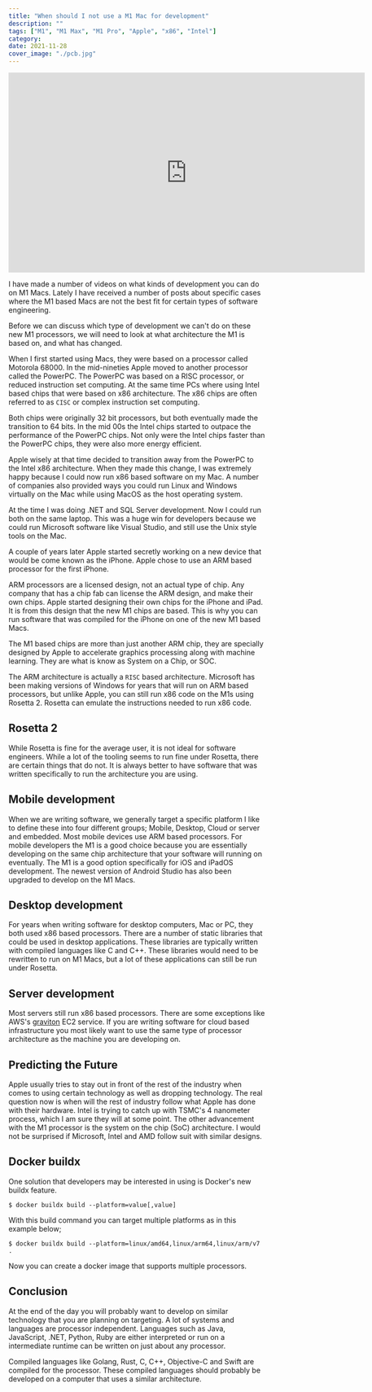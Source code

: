 ```yaml
---
title: "When should I not use a M1 Mac for development"
description: ""
tags: ["M1", "M1 Max", "M1 Pro", "Apple", "x86", "Intel"]
category: 
date: 2021-11-28
cover_image: "./pcb.jpg"
---
```


<div style="text-align: center">
<iframe width="700" height="393" src="https://youtube.com/embed/cvuwrYnrjRE" frameborder="0" allow="accelerometer; autoplay; encrypted-media; gyroscope; picture-in-picture" allowfullscreen></iframe>
</div>

I have made a number of videos on what kinds of development you can do on M1 Macs. Lately I have received a number of posts about specific cases where the M1 based Macs are not the best fit for certain types of software engineering.

Before we can discuss which type of development we can't do on these new M1 processors, we will need to look at what architecture the M1 is based on, and what has changed.

When I first started using Macs, they were based on a processor called Motorola 68000. In the mid-nineties Apple moved to another processor called the PowerPC. The PowerPC was based on a RISC processor, or reduced instruction set computing. At the same time PCs where using Intel based chips that were based on x86 architecture. The x86 chips are often referred to as `CISC` or complex instruction set computing.

Both chips were originally 32 bit processors, but both eventually made the transition to 64 bits. In the mid 00s the Intel chips started to outpace the performance of the PowerPC chips. Not only were the Intel chips faster than the PowerPC chips, they were also more energy efficient. 

Apple wisely at that time decided to transition away from the PowerPC to the Intel x86 architecture. When they made this change, I was extremely happy because I could now run x86 based software on my Mac. A number of companies also provided ways you could run Linux and Windows virtually on the Mac while using MacOS as the host operating system.

At the time I was doing .NET and SQL Server development. Now I could run both on the same laptop. This was a huge win for developers because we could run Microsoft software like Visual Studio, and still use the Unix style tools on the Mac.

A couple of years later Apple started secretly working on a new device that would be come known as the iPhone. Apple chose to use an ARM based processor for the first iPhone. 

ARM processors are a licensed design, not an actual type of chip. Any company that has a chip fab can license the ARM design, and make their own chips. Apple started designing their own chips for the iPhone and iPad. It is from this design that the new M1 chips are based. This is why you can run software that was compiled for the iPhone on one of the new M1 based Macs. 

The M1 based chips are more than just another ARM chip, they are specially designed by Apple to accelerate graphics processing along with machine learning. They are what is know as System on a Chip, or SOC.

The ARM architecture is actually a `RISC` based architecture. Microsoft has been making versions of Windows for years that will run on ARM based processors, but unlike Apple, you can still run x86 code on the M1s using Rosetta 2. Rosetta can emulate the instructions needed to run x86 code.

## Rosetta 2

While Rosetta is fine for the average user, it is not ideal for software engineers. While a lot of the tooling seems to run fine under Rosetta, there are certain things that do not. It is always better to have software that was written specifically to run the architecture you are using. 

## Mobile development

When we are writing software, we generally target a specific platform I like to define these into four different groups; Mobile, Desktop, Cloud or server and embedded. Most mobile devices use ARM based processors. For mobile developers the M1 is a good choice because you are essentially developing on the same chip architecture that your software will running on eventually. The M1 is a good option specifically for iOS and iPadOS development. The newest version of Android Studio has also been upgraded to develop on the M1 Macs.

## Desktop development

For years when writing software for desktop computers, Mac or PC, they both used x86 based processors. There are a number of static libraries that could be used in desktop applications. These libraries are typically written with compiled languages like C and C++. These libraries would need to be rewritten to run on M1 Macs, but a lot of these applications can still be run under Rosetta.

## Server development

Most servers still run x86 based processors. There are some exceptions like AWS's [graviton](https://aws.amazon.com/ec2/graviton/) EC2 service. If you are writing software for cloud based infrastructure you most likely want to use the same type of processor architecture as the machine you are developing on.

## Predicting the Future

Apple usually tries to stay out in front of the rest of the industry when comes to using certain technology as well as dropping technology. The real question now is when will the rest of industry follow what Apple has done with their hardware. Intel is trying to catch up with TSMC's 4 nanometer process, which I am sure they will at some point. The other advancement with the M1 processor is the system on the chip (SoC) architecture. I would not be surprised if Microsoft, Intel and AMD follow suit with similar designs.   

## Docker buildx

One solution that developers may be interested in using is Docker's new buildx feature.

```shell
$ docker buildx build --platform=value[,value]
```

With this build command you can target multiple platforms as in this example below;

```shell
$ docker buildx build --platform=linux/amd64,linux/arm64,linux/arm/v7 .
```

Now you can create a docker image that supports multiple processors.

## Conclusion

At the end of the day you will probably want to develop on similar technology that you are planning on targeting. A lot of systems and languages are processor independent. Languages such as Java, JavaScript, .NET, Python, Ruby are either interpreted or run on a intermediate runtime can be written on just about any processor. 

Compiled languages like Golang, Rust, C, C++, Objective-C and Swift are compiled for the processor. These compiled languages should probably be developed on a computer that uses a similar architecture.
